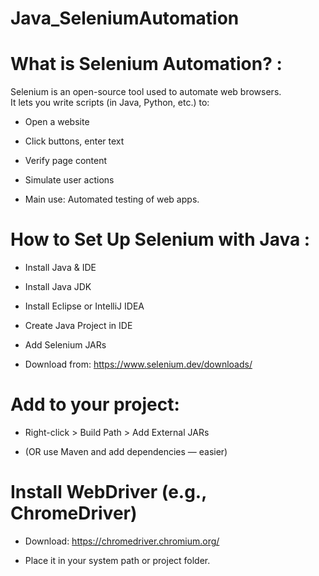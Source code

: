 # Java_SeleniumAutomation  
# What is Selenium Automation? :  

Selenium is an open-source tool used to automate web browsers.  
It lets you write scripts (in Java, Python, etc.) to:

- Open a website

- Click buttons, enter text

- Verify page content

- Simulate user actions

- Main use: Automated testing of web apps.

#  How to Set Up Selenium with Java :  
- Install Java & IDE

- Install Java JDK

- Install Eclipse or IntelliJ IDEA

- Create Java Project in IDE

- Add Selenium JARs

- Download from: https://www.selenium.dev/downloads/

# Add to your project:  
- Right-click > Build Path > Add External JARs

- (OR use Maven and add dependencies — easier)

# Install WebDriver (e.g., ChromeDriver)  

- Download: https://chromedriver.chromium.org/

- Place it in your system path or project folder.
